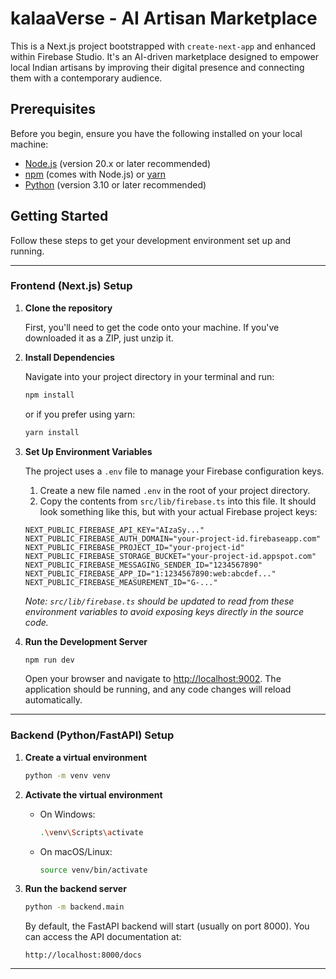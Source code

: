 # kalaaVerse - AI Artisan Marketplace

This is a Next.js project bootstrapped with `create-next-app` and enhanced within Firebase Studio. It's an AI-driven marketplace designed to empower local Indian artisans by improving their digital presence and connecting them with a contemporary audience.

## Prerequisites

Before you begin, ensure you have the following installed on your local machine:

* [Node.js](https://nodejs.org/en/) (version 20.x or later recommended)
* [npm](https://www.npmjs.com/) (comes with Node.js) or [yarn](https://yarnpkg.com/)
* [Python](https://www.python.org/) (version 3.10 or later recommended)

## Getting Started

Follow these steps to get your development environment set up and running.

---

### Frontend (Next.js) Setup

1. **Clone the repository**

   First, you'll need to get the code onto your machine. If you've downloaded it as a ZIP, just unzip it.

2. **Install Dependencies**

   Navigate into your project directory in your terminal and run:

   ```bash
   npm install
   ```

   or if you prefer using yarn:

   ```bash
   yarn install
   ```

3. **Set Up Environment Variables**

   The project uses a `.env` file to manage your Firebase configuration keys.

   1. Create a new file named `.env` in the root of your project directory.
   2. Copy the contents from `src/lib/firebase.ts` into this file. It should look something like this, but with your actual Firebase project keys:

   ```
   NEXT_PUBLIC_FIREBASE_API_KEY="AIzaSy..."
   NEXT_PUBLIC_FIREBASE_AUTH_DOMAIN="your-project-id.firebaseapp.com"
   NEXT_PUBLIC_FIREBASE_PROJECT_ID="your-project-id"
   NEXT_PUBLIC_FIREBASE_STORAGE_BUCKET="your-project-id.appspot.com"
   NEXT_PUBLIC_FIREBASE_MESSAGING_SENDER_ID="1234567890"
   NEXT_PUBLIC_FIREBASE_APP_ID="1:1234567890:web:abcdef..."
   NEXT_PUBLIC_FIREBASE_MEASUREMENT_ID="G-..."
   ```

   *Note: `src/lib/firebase.ts` should be updated to read from these environment variables to avoid exposing keys directly in the source code.*

4. **Run the Development Server**

   ```bash
   npm run dev
   ```

   Open your browser and navigate to [http://localhost:9002](http://localhost:9002). The application should be running, and any code changes will reload automatically.

---

### Backend (Python/FastAPI) Setup

1. **Create a virtual environment**

   ```bash
   python -m venv venv
   ```

2. **Activate the virtual environment**

   * On Windows:

     ```bash
     .\venv\Scripts\activate
     ```

   * On macOS/Linux:

     ```bash
     source venv/bin/activate
     ```

3. **Run the backend server**

   ```bash
   python -m backend.main
   ```

   By default, the FastAPI backend will start (usually on port 8000). You can access the API documentation at:

   ```
   http://localhost:8000/docs
   ```

---